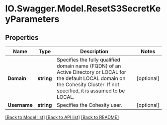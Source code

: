 # IO.Swagger.Model.ResetS3SecretKeyParameters
## Properties

Name | Type | Description | Notes
------------ | ------------- | ------------- | -------------
**Domain** | **string** | Specifies the fully qualified domain name (FQDN) of an Active Directory or LOCAL for the default LOCAL domain on the Cohesity Cluster. If not specified, it is assumed to be LOCAL. | [optional] 
**Username** | **string** | Specifies the Cohesity user. | [optional] 

[[Back to Model list]](../README.md#documentation-for-models) [[Back to API list]](../README.md#documentation-for-api-endpoints) [[Back to README]](../README.md)

